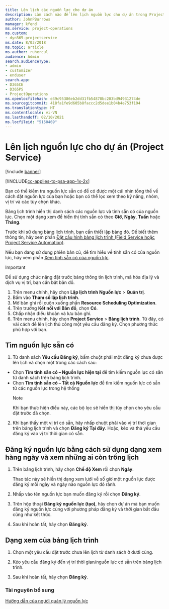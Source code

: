 ```yaml
---
title: Lên lịch các nguồn lực cho dự án
description: Làm cách nào để lên lịch nguồn lực cho dự án trong Project Service
author: JohnPBurrows
manager: kfend
ms.service: project-operations
ms.custom:
- dyn365-projectservice
ms.date: 8/03/2018
ms.topic: article
ms.author: ruhercul
audience: Admin
search.audienceType:
- admin
- customizer
- enduser
search.app:
- D365CE
- D365PS
- ProjectOperations
ms.openlocfilehash: e39c95386eb2dd31fb54878bc203bd94931274de
ms.sourcegitcommit: 418fa1fe9d605b8faccc2d5dee1b04b4e753f194
ms.translationtype: HT
ms.contentlocale: vi-VN
ms.lasthandoff: 02/10/2021
ms.locfileid: "5150469"
---
```

# <a name="schedule-resources-for-a-project-project-service"></a>Lên lịch nguồn lực cho dự án (Project Service)

[!include [banner](../includes/psa-now-project-operations.md)]

[!INCLUDE[cc-applies-to-psa-app-1x-2x](../includes/cc-applies-to-psa-app-1x-2x.md)]

Bạn có thể kiểm tra nguồn lực sẵn có để có được một cái nhìn tổng thể về cách đặt nguồn lực của bạn hoặc bạn có thể lọc xem theo kỹ năng, nhóm, vị trí và các tùy chọn khác.  
  
Bảng lịch trình hiển thị danh sách các nguồn lực và tính sẵn có của nguồn lực. Chọn một dạng xem để hiển thị tính sẵn có theo **Giờ**, **Ngày**, **Tuần** hoặc **Tháng**.  
  
Trước khi sử dụng bảng lịch trình, bạn cần thiết lập bảng đó. Để biết thêm thông tin, hãy xem phần [Đặt cấu hình bảng lịch trình (Field Service hoặc Project Service Automation)](https://docs.microsoft.com/dynamics365/field-service/configure-schedule-board).
  
Nếu bạn đang sử dụng phiên bản cũ, để tìm hiểu về tính sẵn có của nguồn lực, hãy xem phần [Xem tính sẵn có của nguồn lực](../psa/view-resource-availability.md).  

> [!IMPORTANT]
>  Để sử dụng chức năng đặt trước bảng thông tin lịch trình, mã hóa địa lý và dịch vụ vị trí, bạn cần bật bản đồ.  
> 
> 1. Trên menu chính, hãy chọn **Lập lịch trình Nguồn lực** > **Quản trị**.  
> 2. Bấm vào **Tham số lập lịch trình**.  
> 3. Mở bản ghi rồi cuộn xuống phần **Resource Scheduling Optimization**.  
> 4. Trên trường **Kết nối với Bản đồ**, chọn **Có**.  
> 5. Chấp nhận điều khoản và lưu bản ghi.  
> 6. Trên menu chính, hãy chọn **Project Service** > **Bảng lịch trình**. Từ đây, có vài cách để lên lịch thủ công một yêu cầu đăng ký. Chọn phương thức phù hợp với bạn.
  
## <a name="find-available-resources"></a>Tìm nguồn lực sẵn có

1.  Từ danh sách **Yêu cầu Đăng ký**, bấm chuột phải một đăng ký chưa được lên lịch và chọn một trong các cách sau:  
  
- Chọn **Tìm tính sẵn có – Nguồn lực hiện tại** để tìm kiếm nguồn lực có sẵn từ danh sách trên bảng lịch trình.  
- Chọn **Tìm tính sẵn có – Tất cả Nguồn lực** để tìm kiếm nguồn lực có sẵn từ các nguồn lực trong hệ thống  
   > [!NOTE]
   >  Khi bạn thực hiện điều này, các bộ lọc sẽ hiển thị tùy chọn cho yêu cầu đặt trước đã chọn.  
  
2. Khi bạn thấy một vị trí có sẵn, hãy nhấp chuột phải vào vị trí thời gian trên bảng lịch trình và chọn **Đăng ký Tại đây**. Hoặc, kéo và thả yêu cầu đăng ký vào vị trí thời gian có sẵn.  
  

## <a name="book-a-resource-using-the-daily-view-and-find-whos-under-booked"></a>Đăng ký nguồn lực bằng cách sử dụng dạng xem hàng ngày và xem những ai còn trống lịch
  
1.  Trên bảng lịch trình, hãy chọn **Chế độ Xem** rồi chọn **Ngày**.  
  
    Thao tác này sẽ hiển thị dạng xem lưới về số giờ một nguồn lực được đăng ký mỗi ngày và ngày nào nguồn lực đó rảnh.  
  
2.  Nhấp vào tên nguồn lực bạn muốn đăng ký rồi chọn **Đăng ký**.  
  
3.  Trên hộp thoại **Đăng ký nguồn lực (tạo)**, hãy chọn dự án mà bạn muốn đăng ký nguồn lực cùng với phương pháp đăng ký và thời gian bắt đầu cũng như kết thúc.  
  
4.  Sau khi hoàn tất, hãy chọn **Đăng ký**.  
  
## <a name="view-to-the-schedule-board"></a>Dạng xem của bảng lịch trình
  
1.  Chọn một yêu cầu đặt trước chưa lên lịch từ danh sách ở dưới cùng.  
  
2.  Kéo yêu cầu đăng ký đến vị trí thời gian/nguồn lực có sẵn trên bảng lịch trình.  
  
3.  Sau khi hoàn tất, hãy chọn **Đăng ký**.  
  
### <a name="additional-resources"></a>Tài nguyên bổ sung  
 [Hướng dẫn của người quản lý nguồn lực](../psa/resource-manager-guide.md)
